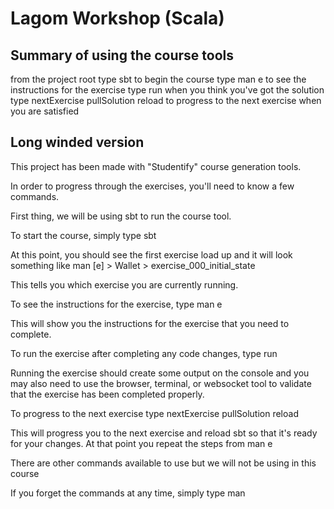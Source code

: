 # Lagom Workshop (Scala)

## Summary of using the course tools

from the project root type sbt to begin the course
type man e to see the instructions for the exercise
type run when you think you've got the solution
type nextExercise pullSolution reload to progress to the next exercise when you are satisfied

## Long winded version

This project has been made with "Studentify" course generation tools.

In order to progress through the exercises, you'll need to know a few commands.

First thing, we will be using sbt to run the course tool.

To start the course, simply type sbt

At this point, you should see the first exercise load up and it will look something like man [e] > Wallet > exercise_000_initial_state

This tells you which exercise you are currently running.

To see the instructions for the exercise, type man e

This will show you the instructions for the exercise that you need to complete.

To run the exercise after completing any code changes, type run

Running the exercise should create some output on the console and you may also need to use the browser, terminal, or websocket tool to validate that the exercise has been completed properly.

To progress to the next exercise type nextExercise pullSolution reload

This will progress you to the next exercise and reload sbt so that it's ready for your changes. At that point you repeat the steps from man e

There are other commands available to use but we will not be using in this course

If you forget the commands at any time, simply type man